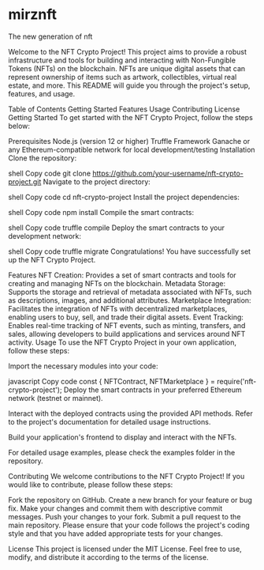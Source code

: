 # mirznft
The new generation of nft

Welcome to the NFT Crypto Project! This project aims to provide a robust infrastructure and tools for building and interacting with Non-Fungible Tokens (NFTs) on the blockchain. NFTs are unique digital assets that can represent ownership of items such as artwork, collectibles, virtual real estate, and more. This README will guide you through the project's setup, features, and usage.

Table of Contents Getting Started Features Usage Contributing License Getting Started To get started with the NFT Crypto Project, follow the steps below:

Prerequisites Node.js (version 12 or higher) Truffle Framework Ganache or any Ethereum-compatible network for local development/testing Installation Clone the repository:

shell Copy code git clone https://github.com/your-username/nft-crypto-project.git Navigate to the project directory:

shell Copy code cd nft-crypto-project Install the project dependencies:

shell Copy code npm install Compile the smart contracts:

shell Copy code truffle compile Deploy the smart contracts to your development network:

shell Copy code truffle migrate Congratulations! You have successfully set up the NFT Crypto Project.

Features NFT Creation: Provides a set of smart contracts and tools for creating and managing NFTs on the blockchain. Metadata Storage: Supports the storage and retrieval of metadata associated with NFTs, such as descriptions, images, and additional attributes. Marketplace Integration: Facilitates the integration of NFTs with decentralized marketplaces, enabling users to buy, sell, and trade their digital assets. Event Tracking: Enables real-time tracking of NFT events, such as minting, transfers, and sales, allowing developers to build applications and services around NFT activity. Usage To use the NFT Crypto Project in your own application, follow these steps:

Import the necessary modules into your code:

javascript Copy code const { NFTContract, NFTMarketplace } = require('nft-crypto-project'); Deploy the smart contracts in your preferred Ethereum network (testnet or mainnet).

Interact with the deployed contracts using the provided API methods. Refer to the project's documentation for detailed usage instructions.

Build your application's frontend to display and interact with the NFTs.

For detailed usage examples, please check the examples folder in the repository.

Contributing We welcome contributions to the NFT Crypto Project! If you would like to contribute, please follow these steps:

Fork the repository on GitHub. Create a new branch for your feature or bug fix. Make your changes and commit them with descriptive commit messages. Push your changes to your fork. Submit a pull request to the main repository. Please ensure that your code follows the project's coding style and that you have added appropriate tests for your changes.

License This project is licensed under the MIT License. Feel free to use, modify, and distribute it according to the terms of the license.
